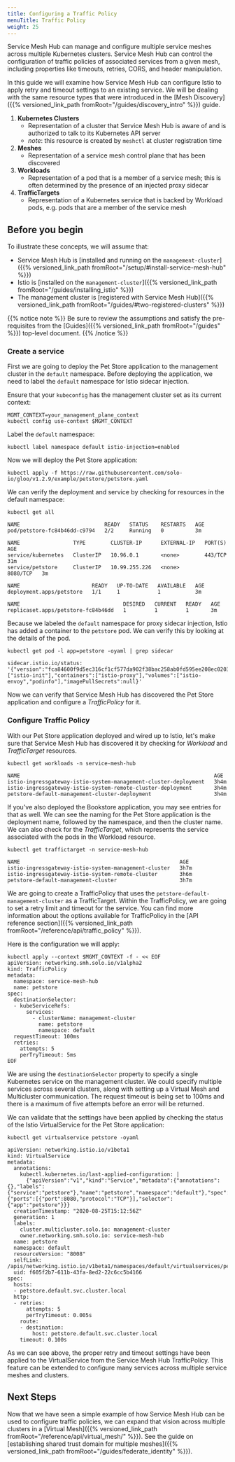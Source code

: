 ```yaml
---
title: Configuring a Traffic Policy
menuTitle: Traffic Policy
weight: 25
---
```


Service Mesh Hub can manage and configure multiple service meshes across multiple Kubernetes clusters. Service Mesh Hub can control the configuration of traffic policies of associated services from a given mesh, including properties like timeouts, retries, CORS, and header manipulation.

In this guide we will examine how Service Mesh Hub can configure Istio to apply retry and timeout settings to an existing service. We will be dealing with the same resource types that were introduced in the [Mesh Discovery]({{% versioned_link_path fromRoot="/guides/discovery_intro" %}}) guide.

1. **Kubernetes Clusters**
    - Representation of a cluster that Service Mesh Hub is aware of and is authorized to talk to its Kubernetes API server
    - *note*: this resource is created by `meshctl` at cluster registration time
2. **Meshes**
    - Representation of a service mesh control plane that has been discovered 
3. **Workloads**
    - Representation of a pod that is a member of a service mesh; this is often determined by the presence of an injected proxy sidecar
4. **TrafficTargets**
    - Representation of a Kubernetes service that is backed by Workload pods, e.g. pods that are a member of the service mesh


## Before you begin
To illustrate these concepts, we will assume that:

* Service Mesh Hub is [installed and running on the `management-cluster`]({{% versioned_link_path fromRoot="/setup/#install-service-mesh-hub" %}})
* Istio is [installed on the `management-cluster`]({{% versioned_link_path fromRoot="/guides/installing_istio" %}})
* The management cluster is [registered with Service Mesh Hub]({{% versioned_link_path fromRoot="/guides/#two-registered-clusters" %}})


{{% notice note %}}
Be sure to review the assumptions and satisfy the pre-requisites from the [Guides]({{% versioned_link_path fromRoot="/guides" %}}) top-level document.
{{% /notice %}}

### Create a service

First we are going to deploy the Pet Store application to the management cluster in the `default` namespace. Before deploying the application, we need to label the `default` namespace for Istio sidecar injection.

Ensure that your `kubeconfig` has the management cluster set as its current context:

```shell
MGMT_CONTEXT=your_management_plane_context
kubectl config use-context $MGMT_CONTEXT
```

Label the `default` namespace:

```shell
kubectl label namespace default istio-injection=enabled
```

Now we will deploy the Pet Store application:

```shell
kubectl apply -f https://raw.githubusercontent.com/solo-io/gloo/v1.2.9/example/petstore/petstore.yaml
```

We can verify the deployment and service by checking for resources in the default namespace:

```shell
kubectl get all
```

```shell
NAME                           READY   STATUS    RESTARTS   AGE
pod/petstore-fc84b46dd-c9794   2/2     Running   0          3m

NAME                 TYPE        CLUSTER-IP      EXTERNAL-IP   PORT(S)    AGE
service/kubernetes   ClusterIP   10.96.0.1       <none>        443/TCP    31m
service/petstore     ClusterIP   10.99.255.226   <none>        8080/TCP   3m

NAME                       READY   UP-TO-DATE   AVAILABLE   AGE
deployment.apps/petstore   1/1     1            1           3m

NAME                                 DESIRED   CURRENT   READY   AGE
replicaset.apps/petstore-fc84b46dd   1         1         1       3m
```

Because we labeled the `default` namespace for proxy sidecar injection, Istio has added a container to the `petstore` pod. We can verify this by looking at the details of the pod.

```shell
kubectl get pod -l app=petstore -oyaml | grep sidecar
```

```shell
sidecar.istio.io/status: '{"version":"fca84600f9d5ec316cf1cf577da902f38bac258ab0fd595ee208ec0203dc0c6d","initContainers":["istio-init"],"containers":["istio-proxy"],"volumes":["istio-envoy","podinfo"],"imagePullSecrets":null}'
```

Now we can verify that Service Mesh Hub has discovered the Pet Store application and configure a *TrafficPolicy* for it.

### Configure Traffic Policy

With our Pet Store application deployed and wired up to Istio, let's make sure that Service Mesh Hub has discovered it by checking for *Workload* and *TrafficTarget* resources.

```shell
kubectl get workloads -n service-mesh-hub
```

```shell
NAME                                                              AGE
istio-ingressgateway-istio-system-management-cluster-deployment   3h4m
istio-ingressgateway-istio-system-remote-cluster-deployment       3h4m
petstore-default-management-cluster-deployment                    3h4m
```

If you've also deployed the Bookstore application, you may see entries for that as well. We can see the naming for the Pet Store application is the deployment name, followed by the namespace, and then the cluster name. We can also check for the *TrafficTarget*, which represents the service associated with the pods in the Workload resource.

```shell
kubectl get traffictarget -n service-mesh-hub
```

```shell
NAME                                                   AGE
istio-ingressgateway-istio-system-management-cluster   3h7m
istio-ingressgateway-istio-system-remote-cluster       3h6m
petstore-default-management-cluster                    3h7m
```

We are going to create a TrafficPolicy that uses the `petstore-default-management-cluster` as a TrafficTarget. Within the TrafficPolicy, we are going to set a retry limit and timeout for the service. You can find more information about the options available for TrafficPolicy in the [API reference section]({{% versioned_link_path fromRoot="/reference/api/traffic_policy" %}}).

Here is the configuration we will apply:

```shell
kubectl apply --context $MGMT_CONTEXT -f - << EOF
apiVersion: networking.smh.solo.io/v1alpha2
kind: TrafficPolicy
metadata:
  namespace: service-mesh-hub
  name: petstore
spec:
  destinationSelector:
  - kubeServiceRefs:
      services:
        - clusterName: management-cluster
          name: petstore
          namespace: default
  requestTimeout: 100ms
  retries:
    attempts: 5
    perTryTimeout: 5ms
EOF
```

We are using the `destinationSelector` property to specify a single Kubernetes service on the management cluster. We could specify multiple services across several clusters, along with setting up a Virtual Mesh and Multicluster communication. The request timeout is being set to 100ms and there is a maximum of five attempts before an error will be returned.

We can validate that the settings have been applied by checking the status of the Istio VirtualService for the Pet Store application:

```shell
kubectl get virtualservice petstore -oyaml
```

```shell
apiVersion: networking.istio.io/v1beta1
kind: VirtualService
metadata:
  annotations:
    kubectl.kubernetes.io/last-applied-configuration: |
      {"apiVersion":"v1","kind":"Service","metadata":{"annotations":{},"labels":{"service":"petstore"},"name":"petstore","namespace":"default"},"spec":{"ports":[{"port":8080,"protocol":"TCP"}],"selector":{"app":"petstore"}}}
  creationTimestamp: "2020-08-25T15:12:56Z"
  generation: 1
  labels:
    cluster.multicluster.solo.io: management-cluster
    owner.networking.smh.solo.io: service-mesh-hub
  name: petstore
  namespace: default
  resourceVersion: "8008"
  selfLink: /apis/networking.istio.io/v1beta1/namespaces/default/virtualservices/petstore
  uid: f605f2b7-611b-43fa-8ed2-22c6cc5b4166
spec:
  hosts:
  - petstore.default.svc.cluster.local
  http:
  - retries:
      attempts: 5
      perTryTimeout: 0.005s
    route:
    - destination:
        host: petstore.default.svc.cluster.local
    timeout: 0.100s
```

As we can see above, the proper retry and timeout settings have been applied to the VirtualService from the Service Mesh Hub TrafficPolicy. This feature can be extended to configure many services across multiple service meshes and clusters.

## Next Steps

Now that we have seen a simple example of how Service Mesh Hub can be used to configure traffic policies, we can expand that vision across multiple clusters in a [Virtual Mesh]({{% versioned_link_path fromRoot="/reference/api/virtual_mesh/" %}}). See the guide on [establishing shared trust domain for multiple meshes]({{% versioned_link_path fromRoot="/guides/federate_identity" %}}).
